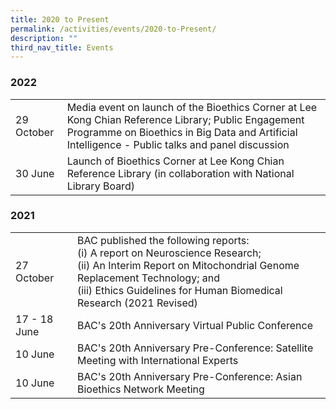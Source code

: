 ```yaml
---
title: 2020 to Present
permalink: /activities/events/2020-to-Present/
description: ""
third_nav_title: Events
---
```

### **2022**

<table class="table-v">
	<tr>
		<td>29 October</td>
		<td>Media event on launch of the Bioethics Corner at Lee Kong Chian Reference Library; Public Engagement Programme on Bioethics in Big Data and Artificial Intelligence - Public talks and panel discussion </td>
	</tr>
	<tr>
		<td>30 June</td>
		<td>Launch of Bioethics Corner at Lee Kong Chian Reference Library (in collaboration with National Library Board)</td>
	</tr>
	</table>

	
### 	**2021**

<table class="table-v">
	<tr>
		<td>27 October</td>
		<td>BAC published the following reports:<br>
			(i) A report on Neuroscience Research;<br>
			(ii) An Interim Report on Mitochondrial Genome Replacement Technology; and<br>
			(iii) Ethics Guidelines for Human Biomedical Research (2021 Revised)</td>
	</tr>
	<tr>
		<td>17 - 18 June</td>
		<td>BAC's 20th Anniversary Virtual Public Conference</td>
	</tr>
	<tr>
		<td>10 June</td>
		<td>BAC's 20th Anniversary Pre-Conference: Satellite Meeting with International Experts</td>
	</tr>
	<tr>
		<td>10 June</td>
		<td>BAC's 20th Anniversary Pre-Conference: Asian Bioethics Network Meeting</td>
	</tr>
	</table>